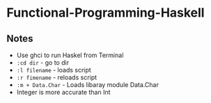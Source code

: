 # Functional-Programming-Haskell

## Notes
* Use ghci to run Haskel from Terminal
* `:cd dir` - go to dir
* `:l filename` - loads script
* `:r fimename` - reloads script
* `:m + Data.Char` - Loads libaray module Data.Char
* Integer is more accurate than Int
